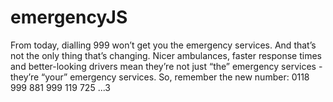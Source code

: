 emergencyJS
===========

From today, dialling 999 won’t get you the emergency services. And that’s not the only thing that’s changing. Nicer ambulances, faster response times and better-looking drivers  	mean they’re not just “the” emergency services - they’re “your” emergency services. So, remember the new number: 0118 999 881 999 119 725 ...3

